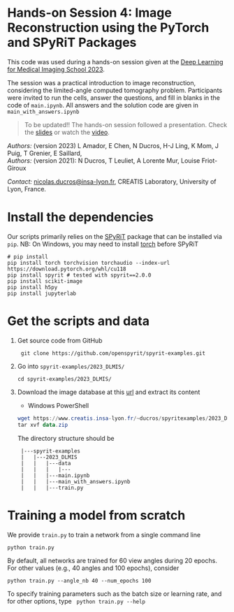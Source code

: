 # Hands-on Session 4: Image Reconstruction using the PyTorch and SPyRiT Packages

This code was used during a hands-on session given at the [Deep Learning for Medical Imaging School 2023](https://deepimaging2023.sciencesconf.org/).

The session was a practical introduction to image reconstruction, considering the limited-angle computed tomography problem. Participants were invited to run the cells, answer the questions, and fill in blanks in the code of `main.ipynb`. All answers and the solution code are given in `main_with_answers.ipynb`

> To be updated!! 
The hands-on session followed a presentation. Check the [slides](https://www.creatis.insa-lyon.fr/~ducros/hands_on/2023_DLMIS_ducros.pdf) or watch the [video](https://www.youtube.com/watch?v=Q5s5P3luqOE).

*Authors:* (version 2023) L Amador, E Chen, N Ducros, H-J Ling, K Mom, J Puig, T Grenier, E Saillard,      
*Authors:* (version 2021): N Ducros, T Leuliet, A Lorente Mur, Louise Friot-Giroux

*Contact:* nicolas.ducros@insa-lyon.fr, CREATIS Laboratory, University of Lyon, France.

# Install the dependencies

Our scripts primarily relies on the [SPyRiT](https://github.com/openspyrit/spyrit) package that can be installed via `pip`.  NB: On Windows, you may need to install [torch](https://pytorch.org/get-started/locally/) before SPyRiT

```shell
# pip install
pip install torch torchvision torchaudio --index-url https://download.pytorch.org/whl/cu118
pip install spyrit # tested with spyrit==2.0.0
pip install scikit-image
pip install h5py
pip install jupyterlab
```

# Get the scripts and data
1. Get source code from GitHub
   
        git clone https://github.com/openspyrit/spyrit-examples.git        
    
2. Go into `spyrit-examples/2023_DLMIS/`     

    ```
    cd spyrit-examples/2023_DLMIS/    
    ```

3. Download the image database at this [url](https://www.creatis.insa-lyon.fr/~ducros/spyritexamples/2023_DLMIS/data.zip) and extract its content

    * Windows PowerShell

    ```powershell
    wget https://www.creatis.insa-lyon.fr/~ducros/spyritexamples/2023_DLMIS/data.zip -outfile data.zip
    tar xvf data.zip 
    ```

    The directory structure should be

        |---spyrit-examples
        |   |---2023_DLMIS
        |   |   |---data
        |   |   |   |---
        |   |   |---main.ipynb
        |   |   |---main_with_answers.ipynb
        |   |   |---train.py

# Training a model from scratch

We provide `train.py` to train a network from a single command line

```shell
python train.py
```

By default, all networks are trained for 60 view angles during 20 epochs. For other values (e.g., 40 angles and 100 epochs), consider

```shell
python train.py --angle_nb 40 --num_epochs 100
```

To specify training parameters such as the batch size or learning rate, and for other options, type ` python train.py --help`